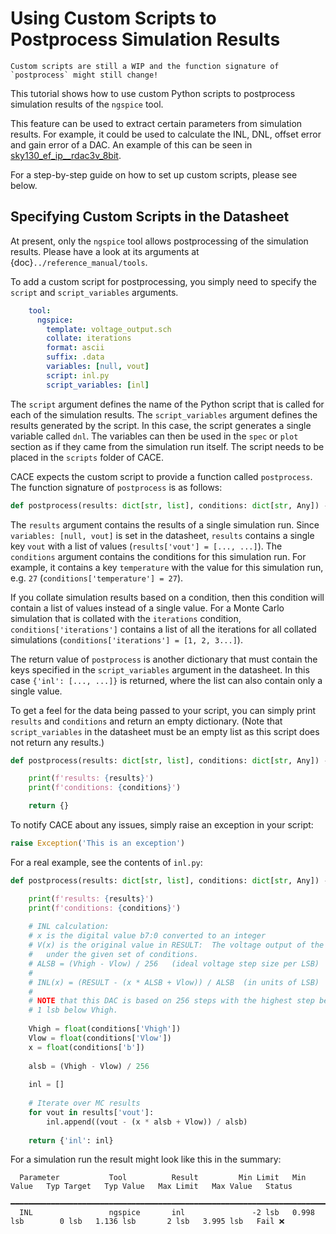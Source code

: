 # Using Custom Scripts to Postprocess Simulation Results

```{warning}
Custom scripts are still a WIP and the function signature of `postprocess` might still change!
```

This tutorial shows how to use custom Python scripts to postprocess simulation results of the `ngspice` tool.

This feature can be used to extract certain parameters from simulation results. For example, it could be used to calculate the INL, DNL, offset error and gain error of a DAC. An example of this can be seen in [sky130_ef_ip__rdac3v_8bit](https://github.com/RTimothyEdwards/sky130_ef_ip__rdac3v_8bit).

For a step-by-step guide on how to set up custom scripts, please see below.

## Specifying Custom Scripts in the Datasheet

At present, only the `ngspice` tool allows postprocessing of the simulation results. Please have a look at its arguments at {doc}`../reference_manual/tools`.

To add a custom script for postprocessing, you simply need to specify the `script` and `script_variables` arguments.

```yaml
    tool:
      ngspice:
        template: voltage_output.sch
        collate: iterations
        format: ascii
        suffix: .data
        variables: [null, vout]
        script: inl.py
        script_variables: [inl]
```

The `script` argument defines the name of the Python script that is called for each of the simulation results. The `script_variables` argument defines the results generated by the script. In this case, the script generates a single variable called `dnl`. The variables can then be used in the `spec` or `plot` section as if they came from the simulation run itself. The script needs to be placed in the `scripts` folder of CACE.

CACE expects the custom script to provide a function called `postprocess`. The function signature of `postprocess` is as follows:

```Python
def postprocess(results: dict[str, list], conditions: dict[str, Any]) -> dict[str, list]:
```

The `results` argument contains the results of a single simulation run. Since `variables: [null, vout]` is set in the datasheet, `results` contains a single key `vout` with a list of values (`results['vout'] = [..., ...]`). The `conditions` argument contains the conditions for this simulation run. For example, it contains a key `temperature` with the value for this simulation run, e.g. `27` (`conditions['temperature'] = 27`).

If you collate simulation results based on a condition, then this condition will contain a list of values instead of a single value. For a Monte Carlo simulation that is collated with the `iterations` condition, `conditions['iterations']` contains a list of all the iterations for all collated simulations (`conditions['iterations'] = [1, 2, 3...]`).

The return value of `postprocess` is another dictionary that must contain the keys specified in the `script_variables` argument in the datasheet. In this case `{'inl': [..., ...]}` is returned, where the list can also contain only a single value.

To get a feel for the data being passed to your script, you can simply print `results` and `conditions` and return an empty dictionary. (Note that `script_variables` in the datasheet must be an empty list as this script does not return any results.)

```Python
def postprocess(results: dict[str, list], conditions: dict[str, Any]) -> dict[str, list]:

    print(f'results: {results}')
    print(f'conditions: {conditions}')

    return {}
```

To notify CACE about any issues, simply raise an exception in your script:

```Python
raise Exception('This is an exception')
```

For a real example, see the contents of `inl.py`:

```Python
def postprocess(results: dict[str, list], conditions: dict[str, Any]) -> dict[str, list]:

    print(f'results: {results}')
    print(f'conditions: {conditions}')
    
    # INL calculation:
    # x is the digital value b7:0 converted to an integer
    # V(x) is the original value in RESULT:  The voltage output of the DAC
    #	under the given set of conditions.
    # ALSB = (Vhigh - Vlow) / 256	(ideal voltage step size per LSB)
    #
    # INL(x) = (RESULT - (x * ALSB + Vlow)) / ALSB	(in units of LSB)
    #
    # NOTE that this DAC is based on 256 steps with the highest step being
    # 1 lsb below Vhigh.
    
    Vhigh = float(conditions['Vhigh'])
    Vlow = float(conditions['Vlow'])
    x = float(conditions['b'])
    
    alsb = (Vhigh - Vlow) / 256
    
    inl = []
    
    # Iterate over MC results
    for vout in results['vout']:
        inl.append((vout - (x * alsb + Vlow)) / alsb)
 
    return {'inl': inl}
```

For a simulation run the result might look like this in the summary:

```
  Parameter           Tool          Result         Min Limit   Min Value   Typ Target   Typ Value   Max Limit   Max Value   Status   
 ━━━━━━━━━━━━━━━━━━━━━━━━━━━━━━━━━━━━━━━━━━━━━━━━━━━━━━━━━━━━━━━━━━━━━━━━━━━━━━━━━━━━━━━━━━━━━━━━━━━━━━━━━━━━━━━━━━━━━━━━━━━━━━━━━━━
  INL                 ngspice       inl               -2 lsb   0.998 lsb        0 lsb   1.136 lsb       2 lsb   3.995 lsb   Fail ❌  

```

